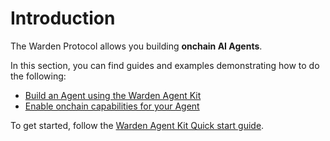 ﻿---
sidebar_position: 1
---

# Introduction

The Warden Protocol allows you building **onchain AI Agents**.

In this section, you can find guides and examples demonstrating how to do the following:

- [Build an Agent using the Warden Agent Kit](warden-agent-kit/introduction)
- [Enable onchain capabilities for your Agent](build-an-onchain-ai-agent/introduction)

To get started, follow the [Warden Agent Kit Quick start guide](warden-agent-kit/quick-start).

